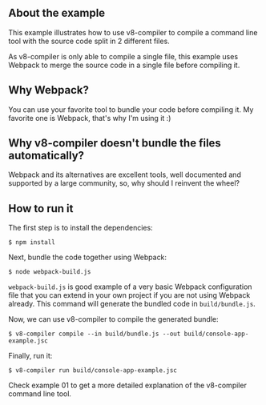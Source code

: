 
## About the example

This example illustrates how to use v8-compiler to compile a command line tool with the source code split in 2 different files.

As v8-compiler is only able to compile a single file, this example uses Webpack to merge the source code in a single file before compiling it.


## Why Webpack?

You can use your favorite tool to bundle your code before compiling it.
My favorite one is Webpack, that's why I'm using it :)


## Why v8-compiler doesn't bundle the files automatically?

Webpack and its alternatives are excellent tools, well documented and supported by a large community, so, why should I reinvent the wheel?


## How to run it

The first step is to install the dependencies:

```
$ npm install
```

Next, bundle the code together using Webpack:

```
$ node webpack-build.js
```

`webpack-build.js` is good example of a very basic Webpack configuration file that you can extend in your own project if you are not using Webpack already.
This command will generate the bundled code in `build/bundle.js`.

Now, we can use v8-compiler to compile the generated bundle:

```
$ v8-compiler compile --in build/bundle.js --out build/console-app-example.jsc
```

Finally, run it:

```
$ v8-compiler run build/console-app-example.jsc
```

Check example 01 to get a more detailed explanation of the v8-compiler command line tool.
